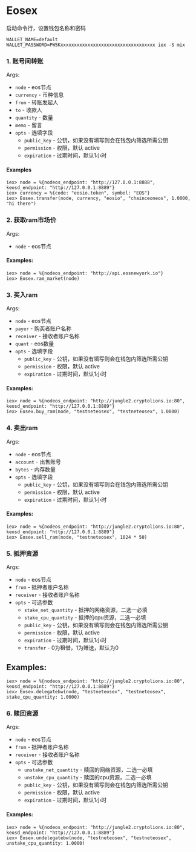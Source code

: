 # Eosex

启动命令行，设置钱包名称和密码

`WALLET_NAME=default WALLET_PASSWORD=PW5Kxxxxxxxxxxxxxxxxxxxxxxxxxxxxxxxxxxx iex -S mix`

### 1. 账号间转账

Args:
  * `node` - eos节点
  * `currency` - 币种信息
  * `from` - 转账发起人
  * `to` - 收款人
  * `quantity` - 数量
  * `memo` - 留言
  * `opts` - 选填字段
    * `public_key` - 公钥，如果没有填写则会在钱包内筛选所需公钥
    * `permission` - 权限，默认 active
    * `expiration` - 过期时间，默认1小时

#### Examples
```
iex> node = %{nodeos_endpoint: "http://127.0.0.1:8888", keosd_endpoint: "http://127.0.0.1:8889"}
iex> currency = %{code: "eosio.token", symbol: "EOS"}
iex> Eosex.transfer(node, currency, "eosio", "chainceoneos", 1.0000, "hi there")
```

### 2. 获取ram市场价

Args:
  * `node` - eos节点

#### Examples:
```
iex> node = %{nodeos_endpoint: "http://api.eosnewyork.io"}
iex> Eosex.ram_market(node)
```

### 3. 买入ram

Args:
  * `node` - eos节点
  * `payer` - 购买者账户名称
  * `receiver` - 接收者账户名称
  * `quant` - eos数量
  * `opts` - 选填字段
    * `public_key` - 公钥，如果没有填写则会在钱包内筛选所需公钥
    * `permission` - 权限，默认 active
    * `expiration` - 过期时间，默认1小时

#### Examples:
```
iex> node = %{nodeos_endpoint: "http://jungle2.cryptolions.io:80", keosd_endpoint: "http://127.0.0.1:8889"}
iex> Eosex.buy_ram(node, "testneteosex", "testneteosex", 1.0000)
```

### 4. 卖出ram

Args:
  * `node` - eos节点
  * `account` - 出售账号
  * `bytes` - 内存数量
  * `opts` - 选填字段
    * `public_key` - 公钥，如果没有填写则会在钱包内筛选所需公钥
    * `permission` - 权限，默认 active
    * `expiration` - 过期时间，默认1小时

#### Examples:
```
iex> node = %{nodeos_endpoint: "http://jungle2.cryptolions.io:80", keosd_endpoint: "http://127.0.0.1:8889"}
iex> Eosex.sell_ram(node, "testneteosex", 1024 * 50)
```

### 5. 抵押资源

Args:
  * `node` - eos节点
  * `from` - 抵押者账户名称
  * `receiver` - 接收者账户名称
  * `opts` - 可选参数
    * `stake_net_quantity` - 抵押的网络资源，二选一必填
    * `stake_cpu_quantity` - 抵押的cpu资源，二选一必填
    * `public_key` - 公钥，如果没有填写则会在钱包内筛选所需公钥
    * `permission` - 权限，默认 active
    * `expiration` - 过期时间，默认1小时
    * `transfer` - 0为租借，1为赠送，默认为0

## Examples:
```
iex> node = %{nodeos_endpoint: "http://jungle2.cryptolions.io:80", keosd_endpoint: "http://127.0.0.1:8889"}
iex> Eosex.delegatebw(node, "testneteosex", "testneteosex", stake_cpu_quantity: 1.0000)
```

### 6. 赎回资源

Args:
  * `node` - eos节点
  * `from` - 抵押者账户名称
  * `receiver` - 接收者账户名称
  * `opts` - 可选参数
    * `unstake_net_quantity` - 赎回的网络资源，二选一必填
    * `unstake_cpu_quantity` - 赎回的cpu资源，二选一必填
    * `public_key` - 公钥，如果没有填写则会在钱包内筛选所需公钥
    * `permission` - 权限，默认 active
    * `expiration` - 过期时间，默认1小时

#### Examples:
```
iex> node = %{nodeos_endpoint: "http://jungle2.cryptolions.io:80", keosd_endpoint: "http://127.0.0.1:8889"}
iex> Eosex.undelegatebw(node, "testneteosex", "testneteosex", unstake_cpu_quantity: 1.0000)
```
